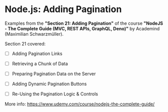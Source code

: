 # Node.js: Adding Pagination

Examples from the **"Section 21: Adding Pagination"** of the course **"NodeJS - The Complete Guide (MVC, REST APIs, GraphQL, Deno)"** by Academind (Maximilian Schwarzmüller).

Section 21 covered:

- [ ] Adding Pagination Links
- [ ] Retrieving a Chunk of Data
- [ ] Preparing Pagination Data on the Server
- [ ] Adding Dynamic Pagination Buttons
- [ ] Re-Using the Pagination Logic & Controls



More info: https://www.udemy.com/course/nodejs-the-complete-guide/